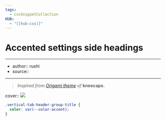 ```yaml
---
tags:
  - cssSnippetCollection 
HUB:
  - "[[hub-css]]"
---
```

# Accented settings side headings

---

- author:: rushi
- source::

---

> _Inspired from [Origami theme](https://github.com/7368697661/Origami) of_ **kneecaps.**

cover:: ![](https://i.imgur.com/KnhS6VY.png)

```css
.vertical-tab-header-group-title {
  color: var(--color-accent);
}
```
